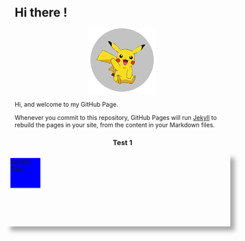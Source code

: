 # Hi there !

<p align="center">
  <img src="https://raw.githubusercontent.com/jamiejonna28/jamiejonna28.github.io/main/hi.jpg" />
</p>

Hi, and welcome to my GitHub Page.

Whenever you commit to this repository, GitHub Pages will run [Jekyll](https://jekyllrb.com/) to rebuild the pages in your site, from the content in your Markdown files.

<center><h3>Test 1</h3></center>
<div class = "test">
  <div class = "testin">Sample Text</div>
</div>

<style>
  .test
  {
    width: 100%;
    height: 150px;
    box-shadow: 10px 10px 10px #A9A9A9;
    float: right;
    padding: 10px;
  }
  .testin
  {
    width: 70px;
    height: 70px;
    background-color: blue;
    float: left;
  }
</style>
